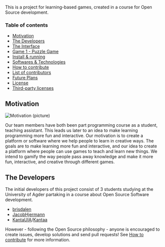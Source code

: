 This is a project for learning-based games, created in a course for Open Source development.

### Table of contents
* [Motivation](https://github.com/brisdalen/213OSB/blob/master/README.md#motivation)
* [The Developers](https://github.com/brisdalen/213OSB/blob/master/README.md#the-developers)
* [The Interface](https://github.com/brisdalen/213OSB/wiki/The-Interface)
* [Game 1 - Puzzle Game](https://github.com/brisdalen/213OSB/wiki/Game-1---Puzzle-game)
* [Install & running](https://github.com/brisdalen/213OSB/wiki/Install-&-running)
* [Softwares & Technologies](https://github.com/brisdalen/213OSB/wiki/Softwares-&-Technologies)
* [How to contribute](https://github.com/brisdalen/213OSB/wiki/How-to-contribute)
* [List of contributors](https://github.com/brisdalen/213OSB/wiki/List-of-contributors)
* [Future Plans](https://github.com/brisdalen/213OSB/wiki/Future-Plans)
* [License](https://github.com/brisdalen/213OSB/wiki/License)
* [Third-party licenses](https://github.com/brisdalen/213OSB/wiki/Third-Party-Licenses)

## Motivation
![Motivation (picture)](https://strangecart.com/wp-content/uploads/2020/02/m4.jpg)

Our team members have both been part programming course as a student, teaching assistant. This leads us later to an idea to make learning programming more fun and interactive. Our motivation is to create a platform or software where we help people to learn in creative ways. The goals are to make learning more fun and interactive, and our idea to create a platform where people can use games to teach and learn new things. We intend to gamify the way people pass away knowledge and make it more fun, interactive, and creative through different games.

## The Developers
The initial developers of this project consist of 3 students studying at the University of Agder partaking in a course about Open Source Software development. 
* [brisdalen](https://github.com/brisdalen)
* [JacobHjermann](https://github.com/JacobHjermann)
* [KantaUIA](https://github.com/KantaUIA)/[Kantaa](https://github.com/Kantaaa)

However - following the Open Source philosophy - anyone is encouraged to create issues, develop solutions and send pull requests! See [How to contribute](https://github.com/brisdalen/213OSB/wiki/How-to-contribute) for more information.
